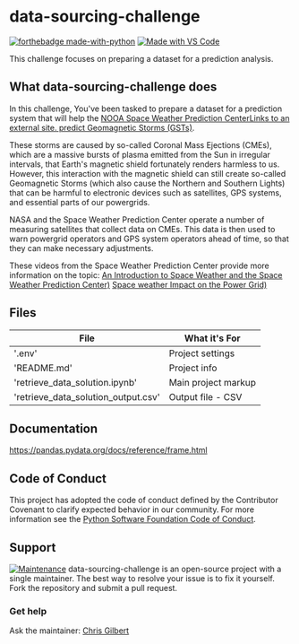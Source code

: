 # data-sourcing-challenge
[![forthebadge made-with-python](http://ForTheBadge.com/images/badges/made-with-python.svg)](https://www.python.org/)
[![Made with VS Code](https://img.shields.io/badge/Visual%20Studio%20Code-007ACC?logo=visualstudiocode&logoColor=fff&style=plastic)](https://code.visualstudio.com/)

This challenge focuses on preparing a dataset for a prediction analysis.

## What data-sourcing-challenge does

In this challenge, You've been tasked to prepare a dataset for a prediction system that will help the [NOOA Space Weather Prediction CenterLinks to an external site. predict Geomagnetic Storms (GSTs)](https://www.swpc.noaa.gov/about-space-weather).

These storms are caused by so-called Coronal Mass Ejections (CMEs), which are a massive bursts of plasma emitted from the Sun in irregular intervals, that Earth's magnetic shield fortunately renders harmless to us. However, this interaction with the magnetic shield can still create so-called Geomagnetic Storms (which also cause the Northern and Southern Lights) that can be harmful to electronic devices such as satellites, GPS systems, and essential parts of our powergrids.

NASA and the Space Weather Prediction Center operate a number of measuring satellites that collect data on CMEs. This data is then used to warn powergrid operators and GPS system operators ahead of time, so that they can make necessary adjustments.

These videos from the Space Weather Prediction Center provide more information on the topic:
[An Introduction to Space Weather and the Space Weather Prediction Center)](https://www.youtube.com/watch?v=JncTCE2NWgc)
[Space weather Impact on the Power Grid)](https://www.youtube.com/watch?v=caHYgTf6tO8)

## Files

| File                                         | What it's For                         
|----------------------------------------------|------------------------------|
| '.env'                                       | Project settings             |
| 'README.md'                                  | Project info                 |
| 'retrieve_data_solution.ipynb'               | Main project markup          |
| 'retrieve_data_solution_output.csv'          | Output file - CSV            |


## Documentation
https://pandas.pydata.org/docs/reference/frame.html

## Code of Conduct

This project has adopted the code of conduct defined by the Contributor Covenant to clarify expected behavior in our community.
For more information see the [Python Software Foundation Code of Conduct](https://policies.python.org/python.org/code-of-conduct/).


## Support

[![Maintenance](https://img.shields.io/badge/Maintained%3F-yes-green.svg)](https://GitHub.com/Naereen/StrapDown.js/graphs/commit-activity)
data-sourcing-challenge is an open-source project with a single maintainer. The best way to resolve your issue is to fix it yourself. Fork the repository and submit a pull request. 

### Get help

Ask the maintainer: [Chris Gilbert][1]

[1]: https://github.com/xraySMULu